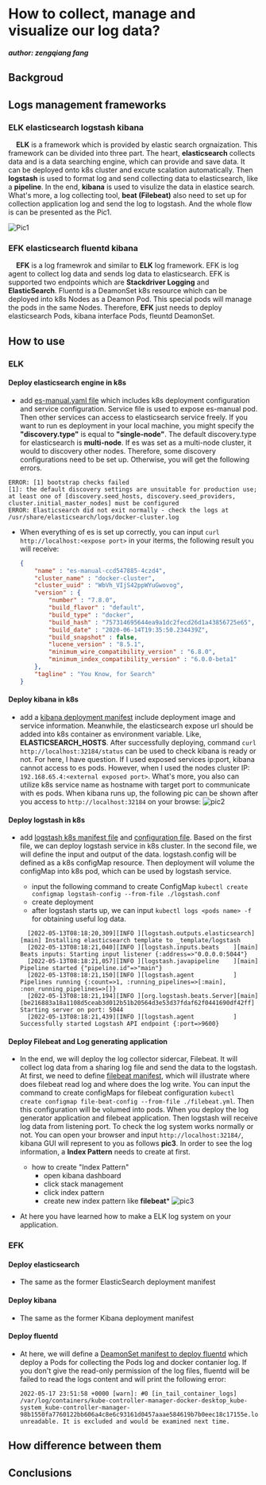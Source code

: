 # How to collect, manage and visualize our log data?

***author: zengqiang fang***

## Backgroud

## Logs management frameworks

### ELK elasticsearch logstash kibana

&nbsp;&nbsp;&nbsp;&nbsp;**ELK** is a framework which is provided by elastic search orgnaization. This framework can be divided into three part. The heart, **elasticsearch** collects data and is a data searching engine, which can provide and save data. It can be deployed onto k8s cluster and excute scalation automatically. Then **logstash** is used to format log and send collecting data to elasticsearch, like a **pipeline**. In the end, **kibana** is used to visulize the data in elastice search. What's more, a log collecting tool, **beat (Filebeat)** also need to set up for collection application log and send the log to logstash. And the whole flow is can be presented as the Pic1.

![Pic1](https://user-images.githubusercontent.com/6279298/167979333-e95a53ab-c13e-4ceb-bca2-21196a57d3dc.png)

### EFK elasticsearch fluentd kibana

&nbsp;&nbsp;&nbsp;&nbsp;**EFK** is a log framewrok and similar to **ELK** log framework. EFK is log agent to collect log data and sends log data to elasticsearch. EFK is supported two endpoints which are **Stackdriver Logging** and **ElasticSearch**. Fluentd is a DeamonSet k8s resource which can be deployed into k8s Nodes as a Deamon Pod. This special pods will manage the pods in the same Nodes. Therefore, **EFK** just needs to deploy elasticsearch Pods, kibana interface Pods, fleuntd DeamonSet.

## How to use

### ELK

#### Deploy elasticsearch engine in k8s

* add [es-manual.yaml file](https://github.com/Fdslk/ops/blob/main/ELK/es-manual.yaml) which includes k8s deployment configuration and service configuration. Service file is used to expose es-manual pod. Then other services can access to elasticsearch service freely. If you want to run es deployment in your local machine, you might specify the **"discovery.type"** is equal to **"single-node"**. The default discovery.type for elasticsearch is **multi-node**. If es was set as a multi-node cluster, it would to discovery other nodes. Therefore, some discovery configurations need to be set up. Otherwise, you will get the following errors. 

```
ERROR: [1] bootstrap checks failed
[1]: the default discovery settings are unsuitable for production use; at least one of [discovery.seed_hosts, discovery.seed_providers, cluster.initial_master_nodes] must be configured
ERROR: Elasticsearch did not exit normally - check the logs at /usr/share/elasticsearch/logs/docker-cluster.log
```

* When everything of es is set up correctly, you can input ```curl http://localhost:<expose port>``` in your iterms, the following result you will receive:

    ```json
    {
        "name" : "es-manual-ccd547885-4czd4",
        "cluster_name" : "docker-cluster",
        "cluster_uuid" : "WbVh_VIjS42ppWYuGwovog",
        "version" : {
            "number" : "7.8.0",
            "build_flavor" : "default",
            "build_type" : "docker",
            "build_hash" : "757314695644ea9a1dc2fecd26d1a43856725e65",
            "build_date" : "2020-06-14T19:35:50.234439Z",
            "build_snapshot" : false,
            "lucene_version" : "8.5.1",
            "minimum_wire_compatibility_version" : "6.8.0",
            "minimum_index_compatibility_version" : "6.0.0-beta1"
        },
        "tagline" : "You Know, for Search"
    }
    ```

#### Deploy kibana in k8s

* add a [kibana deployment manifest](https://github.com/Fdslk/ops/blob/main/ELK/kibana-elk.yaml) include deployment image and service information. Meanwhile, the elasticsearch expose url should be added into k8s container as environment variable. Like, **ELASTICSEARCH_HOSTS**. After successfully deploying, command ```curl http://localhost:32184/status``` can be used to check kibana is ready or not. For here, I have question. If I used exposed services ip:port, kibana cannot access to es pods. However, when I used the nodes cluster IP: ```192.168.65.4:<external exposed port>```. What's more, you also can utilize k8s service name as hostname with target port to communicate with es pods. When kibana runs up, the following pic can be shown after you access to ```http://localhost:32184``` on your browse:
![pic2](https://user-images.githubusercontent.com/6279298/168193484-750f822b-fad8-491c-8d64-3125c5190e2c.png)

#### Deploy logstash in k8s

* add [logstash k8s manifest file](https://github.com/Fdslk/ops/blob/main/ELK/logstash.yaml) and [configuration file](https://github.com/Fdslk/ops/blob/main/ELK/logstash.conf). Based on the first file, we can deploy logstash service in k8s cluster. In the second file, we will define the input and output of the data. logstash.config will be defined as a k8s configMap resource. Then deployment will volume the configMap into k8s pod, which can be used by logstash service.
  * input the following command to create ConfigMap
        ```
        kubectl create configmap logstash-config --from-file ./logstash.conf
        ```
  * create deployment
  * after logstash starts up, we can input ```kubectl logs <pods name> -f``` for obtaining useful log data.
  
  ```
    [2022-05-13T08:18:20,309][INFO ][logstash.outputs.elasticsearch][main] Installing elasticsearch template to _template/logstash
    [2022-05-13T08:18:21,040][INFO ][logstash.inputs.beats    ][main] Beats inputs: Starting input listener {:address=>"0.0.0.0:5044"}
    [2022-05-13T08:18:21,057][INFO ][logstash.javapipeline    ][main] Pipeline started {"pipeline.id"=>"main"}
    [2022-05-13T08:18:21,150][INFO ][logstash.agent           ] Pipelines running {:count=>1, :running_pipelines=>[:main], :non_running_pipelines=>[]}
    [2022-05-13T08:18:21,194][INFO ][org.logstash.beats.Server][main][be216883a18a1108d5ceab3d012b51b20564d3e53d37fdaf62f0441690df42ff] Starting server on port: 5044
    [2022-05-13T08:18:21,439][INFO ][logstash.agent           ] Successfully started Logstash API endpoint {:port=>9600}
  ```

#### Deploy Filebeat and Log generating application

* In the end, we will deploy the log collector sidercar, Filebeat. It will collect log data from a sharing log file and send the data to the logstash. At first, we need to define [filebeat manifest](https://github.com/Fdslk/ops/blob/main/ELK/filebeat.yml), which will illustrate where does filebeat read log and where does the log write. You can input the command to create configMaps for filebeat configuration ```kubectl create configmap file-beat-config --from-file ./filebeat.yml```. Then this configuration will be volumed into pods. When you deploy the log generator application and filebeat application. Then logstash will receive log data from listening port. To check the log system works normally or not. You can open your browser and input ```http://localhost:32184/```, kibana GUI will represent to you as follows **pic3**. In order to see the log information, a **Index Pattern** needs to create at first.
  * how to create "Index Pattern"
    * open kibana dashboard
    * click stack management
    * click index pattern
    * create new index pattern like **filebeat***
![pic3](https://user-images.githubusercontent.com/6279298/168613317-c88bbf58-3af2-4706-8e12-383a321801a5.png)

* At here you have learned how to make a ELK log system on your application.

### EFK

#### Deploy elasticsearch

* The same as the former ElasticSearch deployment manifest
  
#### Deploy kibana

* The same as the former Kibana deployment manifest

#### Deploy fluentd

* At here, we will define a [DeamonSet manifest to deploy fluentd](https://github.com/Fdslk/ops/blob/main/ELK/fluentd-manual.yml) which deploy a Pods for collecting the Pods log and docker contanier log. If you don't give the read-only permission of the log files, fluentd will be failed to read the logs content and will print the following error:
  ```
  2022-05-17 23:51:58 +0000 [warn]: #0 [in_tail_container_logs] /var/log/containers/kube-controller-manager-docker-desktop_kube-system_kube-controller-manager-98b1550fa7760122bb606a4c8e6c93161d0457aaae584619b7b0eec18c17155e.log unreadable. It is excluded and would be examined next time.
  ```

## How difference between them

## Conclusions
